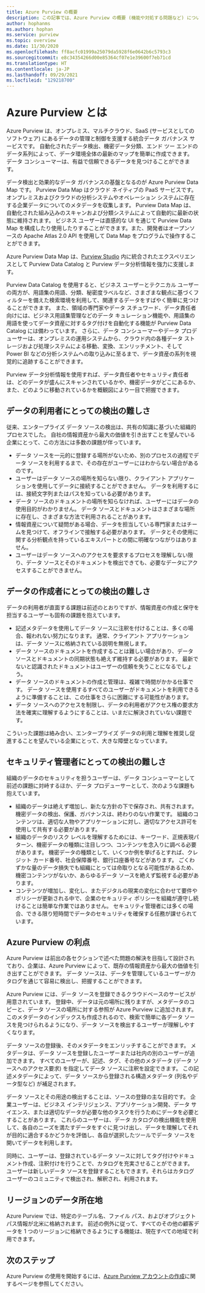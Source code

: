 ```yaml
---
title: Azure Purview の概要
description: この記事では、Azure Purview の概要 (機能や対処する問題など) について説明します。 Azure Purview を使用すると、すべてのユーザーが、データ ソースを登録し、検出し、理解し、利用することができます。
author: hophanms
ms.author: hophan
ms.service: purview
ms.topic: overview
ms.date: 11/30/2020
ms.openlocfilehash: ff8acfc01999a25079da5928f6e0642b6c5793c3
ms.sourcegitcommit: e8c34354266d00e85364cf07e1e39600f7eb71cd
ms.translationtype: HT
ms.contentlocale: ja-JP
ms.lasthandoff: 09/29/2021
ms.locfileid: "129218700"
---
```

# <a name="what-is-azure-purview"></a>Azure Purview とは

Azure Purview は、オンプレミス、マルチクラウド、SaaS (サービスとしてのソフトウェア) にあるデータの管理と制御を支援する統合データ ガバナンス サービスです。 自動化されたデータ検出、機密データ分類、エンド ツー エンドのデータ系列によって、データ環境全体の最新のマップを簡単に作成できます。 データ コンシューマーは、有益で信頼できるデータを見つけることができます。

データ検出と効果的なデータ ガバナンスの基盤となるのが Azure Purview Data Map です。 Purview Data Map はクラウド ネイティブの PaaS サービスです。オンプレミスおよびクラウドの分析システムやオペレーション システムに存在する企業データについてのメタデータを収集します。 Purview Data Map は、自動化された組み込みのスキャンおよび分類システムによって自動的に最新の状態に維持されます。 ビジネス ユーザーは直感的な UI を通じて Purview Data Map を構成したり使用したりすることができます。また、開発者はオープンソースの Apache Atlas 2.0 API を使用して Data Map をプログラムで操作することができます。

Azure Purview Data Map は、[Purview Studio](https://web.purview.azure.com/resource/) 内に統合されたエクスペリエンスとして Purview Data Catalog と Purview データ分析情報を強力に支援します。
 
Purview Data Catalog を使用すると、ビジネス ユーザーとテクニカル ユーザーの両方が、用語集の用語、分類、秘密度ラベルなど、さまざまな観点に基づくフィルターを備えた検索環境を利用して、関連するデータをすばやく簡単に見つけることができます。 また、領域の専門家やデータ スチュワード、データ責任者向けには、ビジネス用語集管理などのデータ キュレーション機能や、用語集の用語を使ってデータ資産に対するタグ付けを自動化する機能が Purview Data Catalog には備わっています。 さらに、データ コンシューマーやデータ プロデューサーは、オンプレミスの運用システムから、クラウド内の各種データ ストレージおよび処理システムによる移動、変換、エンリッチメント、そして Power BI などの分析システムへの取り込みに至るまで、データ資産の系列を視覚的に追跡することができます。

Purview データ分析情報を使用すれば、データ責任者やセキュリティ責任者は、どのデータが盛んにスキャンされているかや、機密データがどこにあるか、また、どのように移動されているかを概観図により一目で把握できます。

## <a name="discovery-challenges-for-data-consumers"></a>データの利用者にとっての検出の難しさ

従来、エンタープライズ データ ソースの検出は、共有の知識に基づいた組織的プロセスでした。 自社の情報資産から最大の価値を引き出すことを望んでいる企業にとって、この方法には多数の課題が伴っています。

* データ ソースを一元的に登録する場所がないため、別のプロセスの過程でデータ ソースを利用するまで、その存在がユーザーにはわからない場合があるのです。
* ユーザーはデータ ソースの場所を知らない限り、クライアント アプリケーションを使用してデータに接続することができません。 データを利用するには、接続文字列またはパスを知っている必要があります。
* データ ソースのドキュメントの場所を知らなければ、ユーザーにはデータの使用目的がわかりません。 データ ソースとドキュメントはさまざまな場所に存在し、さまざまな方法で利用されることがあります。
* 情報資産について疑問がある場合、データを担当している専門家またはチームを見つけて、オフラインで接触する必要があります。 データとその使用に関する分析観点を持っているエキスパートとの間に明確なつながりはありません。
* ユーザーはデータ ソースへのアクセスを要求するプロセスを理解しない限り、データ ソースとそのドキュメントを検出できても、必要なデータにアクセスすることができません。

## <a name="discovery-challenges-for-data-producers"></a>データの作成者にとっての検出の難しさ

データの利用者が直面する課題は前述のとおりですが、情報資産の作成と保守を担当するユーザーも固有の課題を抱えています。

* 記述メタデータを使用してデータ ソースに注釈を付けることは、多くの場合、報われない努力になります。 通常、クライアント アプリケーションは、データ ソースに格納されている説明を無視します。
* データ ソースのドキュメントを作成することは難しい場合があり、データ ソースとドキュメントの同期状態も絶えず維持する必要があります。 最新でないと認識されたドキュメントはユーザーの信頼を失うことになるでしょう。
* データ ソースのドキュメントの作成と管理は、複雑で時間がかかる仕事です。 データ ソースを使用するすべてのユーザーがドキュメントを利用できるように準備することは、この仕事をさらに困難にする可能性があります。
* データ ソースへのアクセスを制限し、データの利用者がアクセス権の要求方法を確実に理解するようにすることは、いまだに解決されていない課題です。

こういった課題は絡み合い、エンタープライズ データの利用と理解を推奨し促進することを望んでいる企業にとって、大きな障壁となっています。

## <a name="discovery-challenges-for-security-administrators"></a>セキュリティ管理者にとっての検出の難しさ

組織のデータのセキュリティを担うユーザーは、データ コンシューマーとして前述の課題に対峙するほか、データ プロデューサーとして、次のような課題も抱えています。

* 組織のデータは絶えず増加し、新たな方針の下で保存され、共有されます。 機密データの検出、保護、ガバナンスは、終わりのない作業です。 組織のコンテンツは、適切な人物やアプリケーションに対し、適切なアクセス許可を使用して共有する必要があります。
* 組織のデータのリスク レベルを理解するためには、キーワード、正規表現パターン、機密データの種類に注目しつつ、コンテンツを念入りに調べる必要があります。 機密データの種類として、いくつか例を挙げるとすれば、クレジット カード番号、社会保障番号、銀行口座番号などがあります。 ごくわずかな量のデータ損失でも組織にとっては命取りとなる可能性があるため、機密コンテンツがないか、あらゆるデータ ソースを絶えず監視する必要があります。
* コンテンツが増加し、変化し、またデジタルの現実の変化に合わせて要件やポリシーが更新される中で、企業のセキュリティ ポリシーを組織が遵守し続けることは簡単な作業ではありません。 セキュリティ管理者には多くの場合、できる限り短時間でデータのセキュリティを確保する任務が課せられています。

## <a name="azure-purview-advantages"></a>Azure Purview の利点

Azure Purview は前出の各セクションで述べた問題の解決を目指して設計されており、企業は、Azure Purview によって、既存の情報資産から最大の価値を引き出すことができます。 データ ソースは、データを管理しているユーザーがカタログを通じて容易に検出し、把握することができます。

Azure Purview には、データ ソースを登録できるクラウドベースのサービスが用意されています。 登録中、データは元の場所に残りますが、メタデータのコピーと、データ ソースの場所に対する参照が Azure Purview に追加されます。 このメタデータのインデックスも作成されるので、検索で簡単に各データ ソースを見つけられるようになり、データ ソースを検出するユーザーが理解しやすくなります。

データ ソースの登録後、そのメタデータをエンリッチすることができます。 メタデータは、データ ソースを登録したユーザーまたは社内の別のユーザーが追加できます。 すべてのユーザーが、記述、タグ、その他のメタデータ (データ ソースへのアクセス要求) を指定してデータ ソースに注釈を設定できます。 この記述メタデータによって、データ ソースから登録される構造メタデータ (列名やデータ型など) が補足されます。

データ ソースとその用途の検出することは、ソースの登録の主な目的です。 企業ユーザーは、ビジネス インテリジェンス、アプリケーション開発、データ サイエンス、または適切なデータが必要な他のタスクを行うためにデータを必要とすることがあります。 これらのユーザーは、データ カタログの検出機能を使用して、各自のニーズを満たすデータをすぐに見つけ出し、データを理解してそれが目的に適合するかどうかを評価し、各自が選択したツールでデータ ソースを開いてデータを利用します。

同時に、ユーザーは、登録されているデータ ソースに対してタグ付けやドキュメント作成、注釈付けを行うことで、カタログを充実させることができます。 ユーザーは新しいデータ ソースを登録することもできます。それらはカタログ ユーザーのコミュニティで検出され、解釈され、利用されます。

## <a name="in-region-data-residency"></a>リージョンのデータ所在地
Azure Purview では、特定のテーブル名、ファイル パス、およびオブジェクト パス情報が北米に格納されます。 前述の例外に従って、すべてのその他の顧客データを 1 つのリージョンに格納できるようにする機能は、現在すべての地域で利用できます。

## <a name="next-steps"></a>次のステップ

Azure Purview の使用を開始するには、[Azure Purview アカウントの作成](create-catalog-portal.md)に関するページを参照してください。
